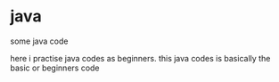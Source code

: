 # java
some java code

here i practise java codes as beginners.
this java codes is basically the basic or beginners code 



